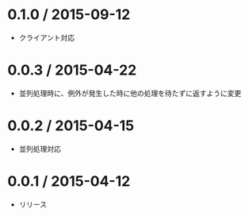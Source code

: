 0.1.0 / 2015-09-12
===================

* クライアント対応

0.0.3 / 2015-04-22
===================

* 並列処理時に、例外が発生した時に他の処理を待たずに返すように変更


0.0.2 / 2015-04-15
===================

* 並列処理対応


0.0.1 / 2015-04-12
===================

* リリース

